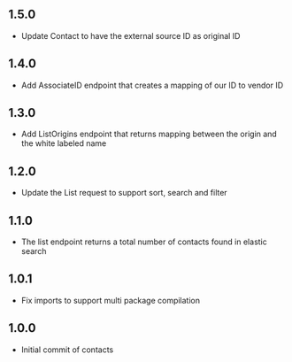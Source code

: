## 1.5.0
- Update Contact to have the external source ID as original ID

## 1.4.0
- Add AssociateID endpoint that creates a mapping of our ID to vendor ID

## 1.3.0
- Add ListOrigins endpoint that returns mapping between the origin and the white labeled name

## 1.2.0
- Update the List request to support sort, search and filter

## 1.1.0
- The list endpoint returns a total number of contacts found in elastic search

## 1.0.1
- Fix imports to support multi package compilation

## 1.0.0
- Initial commit of contacts
